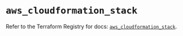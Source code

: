 # `aws_cloudformation_stack`

Refer to the Terraform Registry for docs: [`aws_cloudformation_stack`](https://registry.terraform.io/providers/hashicorp/aws/5.51.0/docs/resources/cloudformation_stack).
